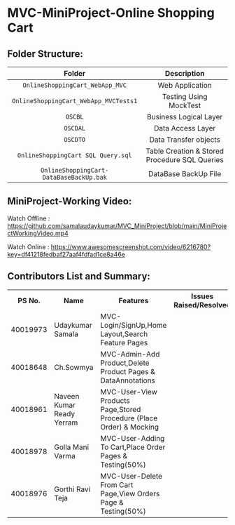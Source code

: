 # MVC-MiniProject-Online Shopping Cart
## Folder Structure:

| Folder | Description |
| :---: | :---: |
| `OnlineShoppingCart_WebApp_MVC` | Web Application  |
| `OnlineShoppingCart_WebApp_MVCTests1` | Testing Using MockTest  |
| `OSCBL` | Business Logical Layer |
| `OSCDAL` | Data Access Layer |
| `OSCDTO` | Data Transfer objects |
| `OnlineShoppingCart SQL Query.sql` | Table Creation & Stored Procedure SQL Queries |
| `OnlineShoppingCart-DataBaseBackUp.bak` | DataBase BackUp File |

## MiniProject-Working Video: 
Watch Offline : https://github.com/samalaudaykumar/MVC_MiniProject/blob/main/MiniProjectWorkingVideo.mp4

Watch Online : https://www.awesomescreenshot.com/video/6216780?key=df41218fedbaf27aaf4fdfad1ce8a46e
## Contributors List and Summary:

<table>
  <tr>
    <th>PS No. </th>
    <th> Name</th>
    <th>Features</th>
     <th>Issues Raised/Resolved</th>
     
  </tr>
  
   <tr>
    <td>40019973</td>
    <td>Udaykumar Samala</td>
    <td >MVC-Login/SignUp,Home Layout,Search Feature Pages</td>
    <td></td>
    
  </tr>
   <tr>
    <td>40018648</td>
    <td>Ch.Sowmya</td>
    <td>MVC-Admin-Add Product,Delete Product Pages & DataAnnotations </td>
    <td></td>
  </tr>
   <tr>
    <td>40018961</td>
    <td>Naveen Kumar Ready Yerram</td>
    <td>MVC-User-View Products Page,Stored Procedure (Place Order) & Mocking</td>
    <td></td>
  </tr>
   <tr>
    <td>40018978</td>
    <td>Golla Mani Varma</td>
    <td>MVC-User-Adding To Cart,Place Order Pages & Testing(50%)</td>
    <td></td>
  </tr>
   <tr>
    <td>40018976</td>
    <td>Gorthi Ravi Teja</td>
    <td>MVC-User-Delete From Cart Page,View Orders Page & Testing(50%)</td>
    <td></td>
  </tr>
   
  
</table>

